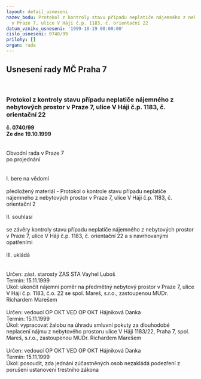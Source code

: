 ```yaml
---
layout: detail_usneseni
nazev_bodu: Protokol z kontroly stavu případu neplatiče nájemného z nebytových prostor
  v Praze 7, ulice V Háji č.p. 1183, č. orientační 22
datum_vzniku_usneseni: '1999-10-19 00:00:00'
cislo_usneseni: 0740/99
prilohy: []
organ: rada
---
```

<div id="ucUsn_pList" class="usn">
	<span><h2>Usnesení rady MČ Praha 7 </h2>
<br></span><div class="standBody">
<span><h3>Protokol z kontroly stavu případu neplatiče nájemného z nebytových prostor v Praze 7, ulice V Háji č.p. 1183, č. orientační 22</h3></span><div class="center">
		<strong>č. 0740/99</strong><br>
	</div>
<div class="center">
		<strong>Ze dne 19.10.1999</strong><br><br>
	</div>
<br>Obvodní rada v Praze 7<br>po projednání<br><br><br>I.	bere na vědomí<br><br> předložený materiál - Protokol o kontrole stavu případu neplatiče nájemného z nebytových prostor v Praze 7, ulice V Háji č.p. 1183, č. orientační 2<br><br>II.	souhlasí <br><br>se závěry kontroly stavu případu neplatiče nájemného z nebytových prostor v Praze 7, ulice V Háji č.p. 1183, č. orientační 22 a s navrhovanými opatřeními<br><br>III.	ukládá <br><br><br> Určen:	zást. starosty	ZAS STA Vayhel Luboš<br>Termín: 15.11.1999<br>Úkol:	ukončit nájemní poměr na předmětný nebytový prostor v Praze 7, ulice V Háji č.p. 1183, č.o. 22 se spol. Mareš, s.r.o., zastoupenou MUDr. Richardem Marešem<br> <br> Určen:	vedoucí OP OKT 	VED OP OKT Hájniková Danka<br>Termín: 15.11.1999<br>Úkol:	vypracovat žalobu na úhradu smluvní pokuty za dlouhodobé neplacení nájmu z nebytového prostoru ulice V Háji 1183/22, Praha 7, spol. Mareš, s.r.o., zastoupenou  MUDr. Richardem Marešem<br> <br> Určen:	vedoucí OP OKT 	  VED OP OKT Hájniková Danka<br>Termín: 15.11.1999<br>Úkol:	posoudit, zda jednání zúčastněných osob nezakládá podezření z porušení ustanovení trestního zákona<br>
</div>
</div>